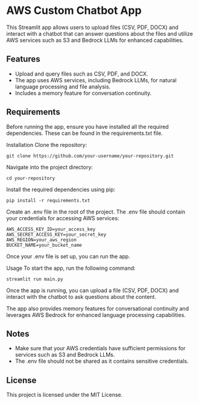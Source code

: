 # AWS Custom Chatbot App
This Streamlit app allows users to upload files (CSV, PDF, DOCX) and interact with a chatbot that can answer questions about the files and utilize AWS services such as S3 and Bedrock LLMs for enhanced capabilities.

## Features
- Upload and query files such as CSV, PDF, and DOCX.
- The app uses AWS services, including Bedrock LLMs, for natural language processing and file analysis.
- Includes a memory feature for conversation continuity.

## Requirements
Before running the app, ensure you have installed all the required dependencies. These can be found in the requirements.txt file.

Installation
Clone the repository:

```
git clone https://github.com/your-username/your-repository.git
```
Navigate into the project directory:

```
cd your-repository
```
Install the required dependencies using pip:
```
pip install -r requirements.txt
```
Create an .env file in the root of the project. The .env file should contain your credentials for accessing AWS services:

```
AWS_ACCESS_KEY_ID=your_access_key
AWS_SECRET_ACCESS_KEY=your_secret_key
AWS_REGION=your_aws_region
BUCKET_NAME=your_bucket_name
```
Once your .env file is set up, you can run the app.

Usage
To start the app, run the following command:

```
streamlit run main.py
```
Once the app is running, you can upload a file (CSV, PDF, DOCX) and interact with the chatbot to ask questions about the content.

The app also provides memory features for conversational continuity and leverages AWS Bedrock for enhanced language processing capabilities.

## Notes
- Make sure that your AWS credentials have sufficient permissions for services such as S3 and Bedrock LLMs.
- The .env file should not be shared as it contains sensitive credentials.

## License
This project is licensed under the MIT License.
